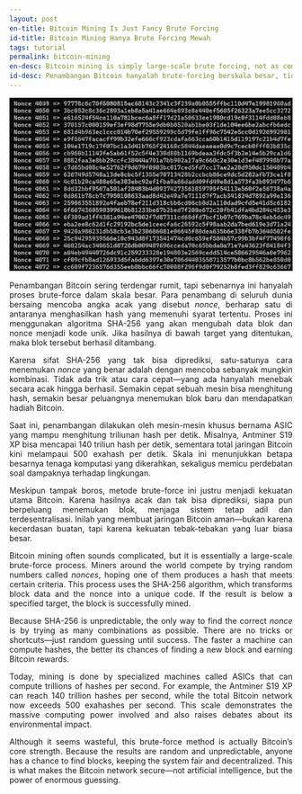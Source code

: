 ```yaml
---
layout: post
en-title: Bitcoin Mining Is Just Fancy Brute Forcing
id-title: Bitcoin Mining Hanya Brute Forcing Mewah
tags: tutorial
permalink: bitcoin-mining
en-desc: Bitcoin mining is simply large-scale brute forcing, not as complicated as imagined.
id-desc: Penambangan Bitcoin hanyalah brute-forcing berskala besar, tidak serumit yang dibayangkan.
---
```


![Mining](assets/img/429736528-be5297ce-6c9e-41b8-9582-27588c2122a6.webp)

<div style="text-align: justify;" data-lang="id" class="hidden">
  <p>Penambangan Bitcoin sering terdengar rumit, tapi sebenarnya ini hanyalah proses brute-force dalam skala besar. Para penambang di seluruh dunia bersaing mencoba angka acak yang disebut <em>nonce</em>, berharap satu di antaranya menghasilkan hash yang memenuhi syarat tertentu. Proses ini menggunakan algoritma SHA-256 yang akan mengubah data blok dan nonce menjadi kode unik. Jika hasilnya di bawah target yang ditentukan, maka blok tersebut berhasil ditambang.</p>

  <p>Karena sifat SHA-256 yang tak bisa diprediksi, satu-satunya cara menemukan <em>nonce</em> yang benar adalah dengan mencoba sebanyak mungkin kombinasi. Tidak ada trik atau cara cepat—yang ada hanyalah menebak secara acak hingga berhasil. Semakin cepat sebuah mesin bisa menghitung hash, semakin besar peluangnya menemukan blok baru dan mendapatkan hadiah Bitcoin.</p>

  <p>Saat ini, penambangan dilakukan oleh mesin-mesin khusus bernama ASIC yang mampu menghitung triliunan hash per detik. Misalnya, Antminer S19 XP bisa mencapai 140 triliun hash per detik, sementara total jaringan Bitcoin kini melampaui 500 exahash per detik. Skala ini menunjukkan betapa besarnya tenaga komputasi yang dikerahkan, sekaligus memicu perdebatan soal dampaknya terhadap lingkungan.</p>

  <p>Meskipun tampak boros, metode brute-force ini justru menjadi kekuatan utama Bitcoin. Karena hasilnya acak dan tak bisa diprediksi, siapa pun berpeluang menemukan blok, menjaga sistem tetap adil dan terdesentralisasi. Inilah yang membuat jaringan Bitcoin aman—bukan karena kecerdasan buatan, tapi karena kekuatan tebak-tebakan yang luar biasa besar.</p>
</div>

<div style="text-align: justify;" data-lang="en">
  <p>Bitcoin mining often sounds complicated, but it is essentially a large-scale brute-force process. Miners around the world compete by trying random numbers called <em>nonces</em>, hoping one of them produces a hash that meets certain criteria. This process uses the SHA-256 algorithm, which transforms block data and the nonce into a unique code. If the result is below a specified target, the block is successfully mined.</p>

  <p>Because SHA-256 is unpredictable, the only way to find the correct <em>nonce</em> is by trying as many combinations as possible. There are no tricks or shortcuts—just random guessing until success. The faster a machine can compute hashes, the better its chances of finding a new block and earning Bitcoin rewards.</p>

  <p>Today, mining is done by specialized machines called ASICs that can compute trillions of hashes per second. For example, the Antminer S19 XP can reach 140 trillion hashes per second, while the total Bitcoin network now exceeds 500 exahashes per second. This scale demonstrates the massive computing power involved and also raises debates about its environmental impact.</p>

  <p>Although it seems wasteful, this brute-force method is actually Bitcoin’s core strength. Because the results are random and unpredictable, anyone has a chance to find blocks, keeping the system fair and decentralized. This is what makes the Bitcoin network secure—not artificial intelligence, but the power of enormous guessing.</p>
</div>
